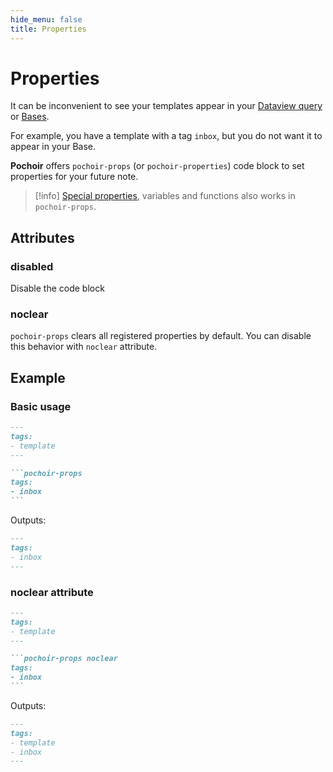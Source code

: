 ```yaml
---
hide_menu: false
title: Properties
---
```

# Properties

It can be inconvenient to see your templates appear in your [Dataview query](https://blacksmithgu.github.io/obsidian-dataview/) or [Bases](https://help.obsidian.md/bases).

For example, you have a template with a tag `inbox`, but you do not want it to appear in your Base.

**Pochoir** offers `pochoir-props` (or `pochoir-properties`) code block to set properties for your future note.

> [!info]
> [Special properties](/special-properties/), variables and functions also works in `pochoir-props`.

## Attributes

### disabled

Disable the code block

### noclear

`pochoir-props` clears all registered properties by default. You can disable this behavior with `noclear` attribute.

## Example

### Basic usage

````md
---
tags:
- template
---

```pochoir-props
tags:
- inbox
```
````

Outputs:
````md
---
tags:
- inbox
---
````

### noclear attribute


````md
---
tags:
- template
---

```pochoir-props noclear
tags:
- inbox
```
````

Outputs:
````md
---
tags:
- template
- inbox
---
````

